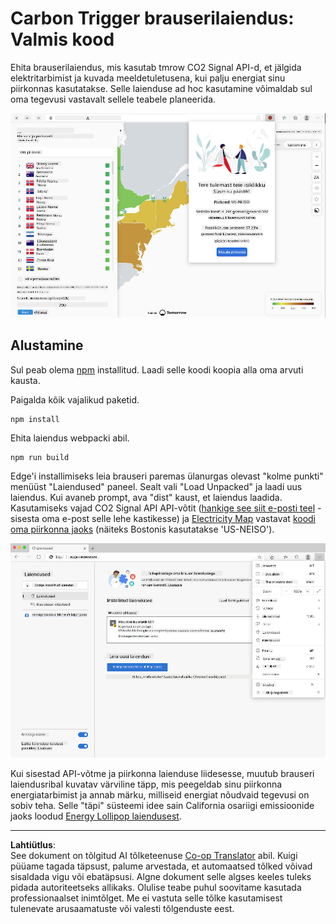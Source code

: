 <!--
CO_OP_TRANSLATOR_METADATA:
{
  "original_hash": "3f5e6821e0febccfc5d05e7c944d9e3d",
  "translation_date": "2025-10-11T12:18:04+00:00",
  "source_file": "5-browser-extension/solution/translation/README.ja.md",
  "language_code": "et"
}
-->
# Carbon Trigger brauserilaiendus: Valmis kood

Ehita brauserilaiendus, mis kasutab tmrow CO2 Signal API-d, et jälgida elektritarbimist ja kuvada meeldetuletusena, kui palju energiat sinu piirkonnas kasutatakse. Selle laienduse ad hoc kasutamine võimaldab sul oma tegevusi vastavalt sellele teabele planeerida.

![laienduse ekraanipilt](../../../../../translated_images/extension-screenshot.0e7f5bfa110e92e3875e1bc9405edd45a3d2e02963e48900adb91926a62a5807.et.png)

## Alustamine

Sul peab olema [npm](https://npmjs.com) installitud. Laadi selle koodi koopia alla oma arvuti kausta.

Paigalda kõik vajalikud paketid.

```
npm install
```

Ehita laiendus webpacki abil.

```
npm run build
```

Edge'i installimiseks leia brauseri paremas ülanurgas olevast "kolme punkti" menüüst "Laiendused" paneel. Sealt vali "Load Unpacked" ja laadi uus laiendus. Kui avaneb prompt, ava "dist" kaust, et laiendus laadida. Kasutamiseks vajad CO2 Signal API API-võtit ([hankige see siit e-posti teel](https://www.co2signal.com/) - sisesta oma e-post selle lehe kastikesse) ja [Electricity Map](https://www.electricitymap.org/map) vastavat [koodi oma piirkonna jaoks](http://api.electricitymap.org/v3/zones) (näiteks Bostonis kasutatakse 'US-NEISO').

![installimine](../../../../../translated_images/install-on-edge.78634f02842c48283726c531998679a6f03a45556b2ee99d8ff231fe41446324.et.png)

Kui sisestad API-võtme ja piirkonna laienduse liidesesse, muutub brauseri laiendusribal kuvatav värviline täpp, mis peegeldab sinu piirkonna energiatarbimist ja annab märku, milliseid energiat nõudvaid tegevusi on sobiv teha. Selle "täpi" süsteemi idee sain California osariigi emissioonide jaoks loodud [Energy Lollipop laiendusest](https://energylollipop.com/).

---

**Lahtiütlus**:  
See dokument on tõlgitud AI tõlketeenuse [Co-op Translator](https://github.com/Azure/co-op-translator) abil. Kuigi püüame tagada täpsust, palume arvestada, et automaatsed tõlked võivad sisaldada vigu või ebatäpsusi. Algne dokument selle algses keeles tuleks pidada autoriteetseks allikaks. Olulise teabe puhul soovitame kasutada professionaalset inimtõlget. Me ei vastuta selle tõlke kasutamisest tulenevate arusaamatuste või valesti tõlgenduste eest.